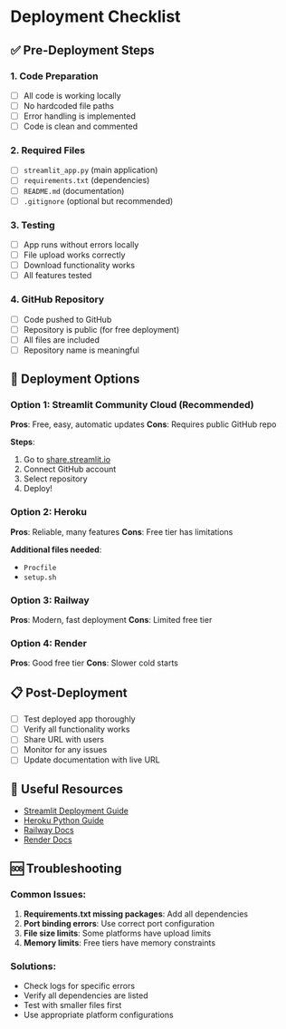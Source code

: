 # Deployment Checklist

## ✅ Pre-Deployment Steps

### 1. Code Preparation
- [ ] All code is working locally
- [ ] No hardcoded file paths
- [ ] Error handling is implemented
- [ ] Code is clean and commented

### 2. Required Files
- [ ] `streamlit_app.py` (main application)
- [ ] `requirements.txt` (dependencies)
- [ ] `README.md` (documentation)
- [ ] `.gitignore` (optional but recommended)

### 3. Testing
- [ ] App runs without errors locally
- [ ] File upload works correctly
- [ ] Download functionality works
- [ ] All features tested

### 4. GitHub Repository
- [ ] Code pushed to GitHub
- [ ] Repository is public (for free deployment)
- [ ] All files are included
- [ ] Repository name is meaningful

## 🚀 Deployment Options

### Option 1: Streamlit Community Cloud (Recommended)
**Pros**: Free, easy, automatic updates
**Cons**: Requires public GitHub repo

**Steps**:
1. Go to [share.streamlit.io](https://share.streamlit.io)
2. Connect GitHub account
3. Select repository
4. Deploy!

### Option 2: Heroku
**Pros**: Reliable, many features
**Cons**: Free tier has limitations

**Additional files needed**:
- `Procfile`
- `setup.sh`

### Option 3: Railway
**Pros**: Modern, fast deployment
**Cons**: Limited free tier

### Option 4: Render
**Pros**: Good free tier
**Cons**: Slower cold starts

## 📋 Post-Deployment

- [ ] Test deployed app thoroughly
- [ ] Verify all functionality works
- [ ] Share URL with users
- [ ] Monitor for any issues
- [ ] Update documentation with live URL

## 🔗 Useful Resources

- [Streamlit Deployment Guide](https://docs.streamlit.io/streamlit-community-cloud)
- [Heroku Python Guide](https://devcenter.heroku.com/articles/getting-started-with-python)
- [Railway Docs](https://docs.railway.app/)
- [Render Docs](https://render.com/docs)

## 🆘 Troubleshooting

### Common Issues:
1. **Requirements.txt missing packages**: Add all dependencies
2. **Port binding errors**: Use correct port configuration
3. **File size limits**: Some platforms have upload limits
4. **Memory limits**: Free tiers have memory constraints

### Solutions:
- Check logs for specific errors
- Verify all dependencies are listed
- Test with smaller files first
- Use appropriate platform configurations
